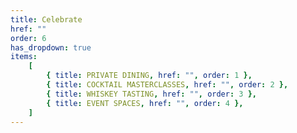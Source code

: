 ```yaml
---
title: Celebrate
href: ""
order: 6
has_dropdown: true
items:
    [
        { title: PRIVATE DINING, href: "", order: 1 },
        { title: COCKTAIL MASTERCLASSES, href: "", order: 2 },
        { title: WHISKEY TASTING, href: "", order: 3 },
        { title: EVENT SPACES, href: "", order: 4 },
    ]
---
```

